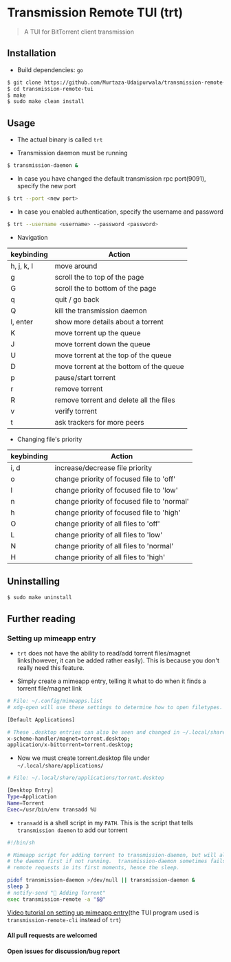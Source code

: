 # Transmission Remote TUI (trt)
> A TUI for BitTorrent client transmission

## Installation
- Build dependencies: `go`

```bash
$ git clone https://github.com/Murtaza-Udaipurwala/transmission-remote-tui
$ cd transmission-remote-tui
$ make
$ sudo make clean install
```

## Usage
- The actual binary is called `trt`

- Transmission daemon must be running
```bash
$ transmission-daemon &
```

- In case you have changed the default transmission rpc port(9091), specify the new port
```bash
$ trt --port <new port>
```

- In case you enabled authentication, specify the username and password
```bash
$ trt --username <username> --password <password>
```

- Navigation

| keybinding | Action                                      |
|------------|---------------------------------------------|
| h, j, k, l | move around                                 |
| g          | scroll the to top of the page               |
| G          | scroll the to bottom of the page            |
| q          | quit / go back                              |
| Q          | kill the transmission daemon                |
| l, enter   | show more details about a torrent           |
| K          | move torrent up the queue                   |
| J          | move torrent down the queue                 |
| U          | move torrent at the top of the queue        |
| D          | move torrent at the bottom of the queue     |
| p          | pause/start torrent                         |
| r          | remove torrent                              |
| R          | remove torrent and delete all the files     |
| v          | verify torrent                              |
| t          | ask trackers for more peers                 |

- Changing file's priority

| keybinding | Action                                      |
|------------|---------------------------------------------|
| i, d       | increase/decrease file priority             |
| o          | change priority of focused file to 'off'    |
| l          | change priority of focused file to 'low'    |
| n          | change priority of focused file to 'normal' |
| h          | change priority of focused file to 'high'   |
| O          | change priority of all files to 'off'       |
| L          | change priority of all files to 'low'       |
| N          | change priority of all files to 'normal'    |
| H          | change priority of all files to 'high'      |

## Uninstalling
```bash
$ sudo make uninstall
```

## Further reading

### Setting up mimeapp entry
- `trt` does not have the ability to read/add torrent files/magnet
  links(however, it can be added rather easily). This is because you don't
  really need this feature.

- Simply create a mimeapp entry, telling it what to do when it finds a torrent file/magnet link
```bash
# File: ~/.config/mimeapps.list
# xdg-open will use these settings to determine how to open filetypes.

[Default Applications]

# These .desktop entries can also be seen and changed in ~/.local/share/applications/
x-scheme-handler/magnet=torrent.desktop;
application/x-bittorrent=torrent.desktop;
```

- Now we must create torrent.desktop file under `~/.local/share/applications/`
```bash
# File: ~/.local/share/applications/torrent.desktop

[Desktop Entry]
Type=Application
Name=Torrent
Exec=/usr/bin/env transadd %U
```

- `transadd` is a shell script in my `PATH`. This is the script that tells
  `transmission daemon` to add our torrent
```bash
#!/bin/sh

# Mimeapp script for adding torrent to transmission-daemon, but will also start
# the daemon first if not running.  transmission-daemon sometimes fails to take
# remote requests in its first moments, hence the sleep.

pidof transmission-daemon >/dev/null || transmission-daemon &
sleep 3
# notify-send "🔽 Adding Torrent"
exec transmission-remote -a "$@"
```

[Video tutorial on setting up mimeapp entry](https://odysee.com/@Luke:7/torrenting-setup-with-transmission:1)(the TUI program used is `transmission-remote-cli` instead of `trt`)


#### All pull requests are welcomed
#### Open issues for discussion/bug report
